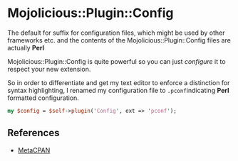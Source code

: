 # Mojolicious::Plugin::Config

The default for suffix for configuration files, which might be used by other frameworks etc. and the contents of the Mojolicious::Plugin::Config files are actually **Perl**

Mojolicious::Plugin::Config is quite powerful so you can just _configure_ it to respect your new extension.

So in order to differentiate and get my text editor to enforce a distinction for syntax highlighting, I renamed my configuration file to `.pconf`indicating **Perl** formatted configuration.

```perl
my $config = $self->plugin('Config', ext => 'pconf');
```

## References

- [MetaCPAN](https://metacpan.org/pod/Mojolicious::Plugin::Config#ext)
